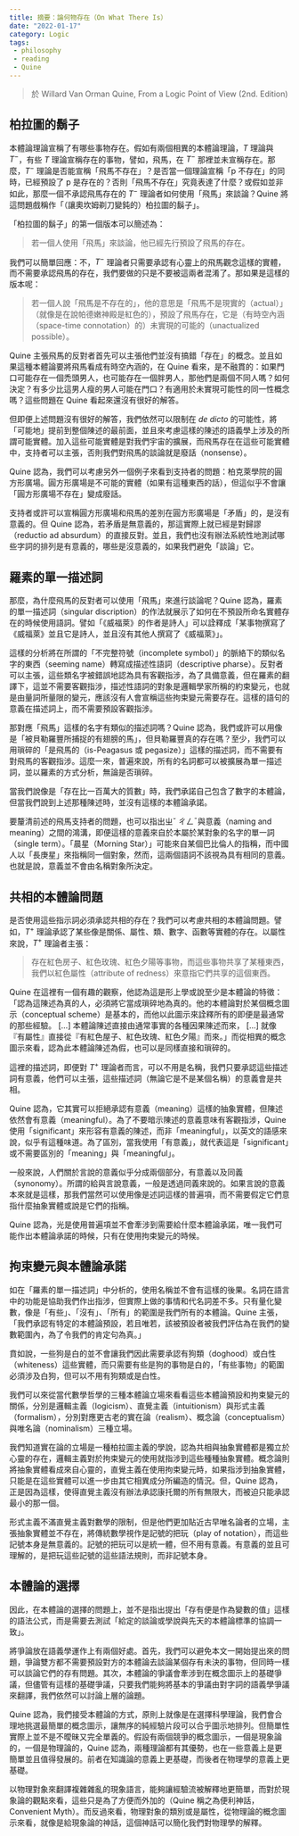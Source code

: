 ```yaml
---
title: 摘要：論何物存在（On What There Is）
date: "2022-01-17"
category: Logic
tags:
 - philosophy
 - reading
 - Quine
---
```


> 於 Willard Van Orman Quine, From a Logic Point of View (2nd. Edition)

## 柏拉圖的鬍子

本體論理論宣稱了有哪些事物存在。假如有兩個相異的本體論理論，$T$ 理論與 $T^-$，有些 $T$ 理論宣稱存在的事物，譬如，飛馬，在 $T^-$ 那裡並未宣稱存在。那麼，$T^-$ 理論是否能宣稱「飛馬不存在」？是否當一個理論宣稱「p 不存在」的同時，已經預設了 p 是存在的？否則「飛馬不存在」究竟表達了什麼？或假如並非如此，那麼一個不承認飛馬存在的 $T^-$ 理論者如何使用「飛馬」來談論？Quine 將這問題戲稱作「（讓奧坎姆剃刀變鈍的）柏拉圖的鬍子」。

「柏拉圖的鬍子」的第一個版本可以簡述為：

> 若一個人使用「飛馬」來談論，他已經先行預設了飛馬的存在。

我們可以簡單回應：不，$T^-$ 理論者只需要承認有心靈上的飛馬觀念這樣的實體，而不需要承認飛馬的存在，我們要做的只是不要被這兩者混淆了。那如果是這樣的版本呢：

> 若一個人說「飛馬是不存在的」，他的意思是「飛馬不是現實的（actual）」（就像是在說帕德嫩神殿是紅色的），預設了飛馬存在，它是（有時空內涵（space-time connotation）的）未實現的可能的（unactualized possible）。

Quine 主張飛馬的反對者首先可以主張他們並沒有搞錯「存在」的概念。並且如果這種本體論要將飛馬看成有時空內涵的，在 Quine 看來，是不融貫的：如果門口可能存在一個禿頭男人，也可能存在一個胖男人，那他們是兩個不同人嗎？如何決定？有多少比這男人瘦的男人可能在門口？有適用於未實現可能性的同一性概念嗎？這些問題在 Quine 看起來還沒有很好的解答。

但即便上述問題沒有很好的解答，我們依然可以限制在 *de dicto* 的可能性，將「可能地」提前到整個陳述的最前面，並且來考慮這樣的陳述的語義學上涉及的所謂可能實體。加入這些可能實體是對我們宇宙的擴展，而飛馬存在在這些可能實體中，支持者可以主張，否則我們對飛馬的談論就是廢話（nonsense）。

Quine 認為，我們可以考慮另外一個例子來看到支持者的問題：柏克萊學院的圓方形廣場。圓方形廣場是不可能的實體（如果有這種東西的話），但這似乎不會讓「圓方形廣場不存在」變成廢話。

支持者或許可以宣稱圓方形廣場和飛馬的差別在圓方形廣場是「矛盾」的，是沒有意義的。但 Quine 認為，若矛盾是無意義的，那這實際上就已經是對歸謬（reductio ad absurdum）的直接反對。並且，我們也沒有辦法系統性地測試哪些字詞的排列是有意義的，哪些是沒意義的，如果我們避免「談論」它。

## 羅素的單一描述詞

那麼，為什麼飛馬的反對者可以使用「飛馬」來進行談論呢？Quine 認為，羅素的單一描述詞（singular discription）的作法就展示了如何在不預設所命名實體存在的時候使用語詞。譬如「《威福萊》的作者是詩人」可以詮釋成「某事物撰寫了《威福萊》並且它是詩人，並且沒有其他人撰寫了《威福萊》」。

這樣的分析將在所謂的「不完整符號（incomplete symbol）」的脈絡下的類似名字的東西（seeming name）轉寫成描述性語詞（descriptive pharse）。反對者可以主張，這些類名字被錯誤地認為具有客觀指涉，為了具備意義，但在羅素的翻譯下，這並不需要客觀指涉，描述性語詞的對象是邏輯學家所稱的約束變元，也就是由量詞所量限的變元，應該沒有人會宣稱這些拘束變元需要存在。這樣的語句的意義在描述詞上，而不需要預設客觀指涉。

那對應「飛馬」這樣的名字有類似的描述詞嗎？Quine 認為，我們或許可以用像是「被貝勒羅豐所捕捉的有翅膀的馬」，但貝勒羅豐真的存在嗎？至少，我們可以用瑣碎的「是飛馬的（is-Peagasus 或 pegasize）」這樣的描述詞，而不需要有對飛馬的客觀指涉。這麼一來，普遍來說，所有的名詞都可以被擴展為單一描述詞，並以羅素的方式分析，無論是否瑣碎。

當我們說像是「存在比一百萬大的質數」時，我們承諾自己包含了數字的本體論，但當我們說到上述那種陳述時，並沒有這樣的本體論承諾。

要釐清前述的飛馬支持者的問題，也可以指出ㄓˇ ㄔㄥˉ與意義（naming and meaning）之間的鴻溝，即便這樣的意義來自於本屬於某對象的名字的單一詞（single term）。「晨星（Morning Star）」可能來自某個巴比倫人的指稱，而中國人以「長庚星」來指稱同一個對象，然而，這兩個語詞不該視為具有相同的意義。也就是說，意義並不會由名稱對象所決定。

## 共相的本體論問題

是否使用這些指示詞必須承認共相的存在？我們可以考慮共相的本體論問題。譬如，$T^+$ 理論承認了某些像是關係、屬性、類、數字、函數等實體的存在。以屬性來說，$T^+$ 理論者主張：

>存在紅色房子、紅色玫瑰、紅色夕陽等事物，而這些事物共享了某種東西，我們以紅色屬性（attribute of redness）來意指它們共享的這個東西。

Quine 在這裡有一個有趣的觀察，他認為這是形上學或說至少是本體論的特徵：「認為這陳述為真的人，必須將它當成瑣碎地為真的。他的本體論對於某個概念圖示（conceptual scheme）是基本的，而他以此圖示來詮釋所有的即便是最通常的那些經驗。 \[...\] 本體論陳述直接由通常事實的各種因果陳述而來， \[...\] 就像『有屬性』直接從『有紅色屋子、紅色玫瑰、紅色夕陽』而來。」而從相異的概念圖示來看，認為此本體論陳述為假，也可以是同樣直接和瑣碎的。

這裡的描述詞，即便對 $T^+$ 理論者而言，可以不用是名稱，我們只要承認這些描述詞有意義，他們可以主張，這些描述詞（無論它是不是某個名稱）的意義會是共相。

Quine 認為，它其實可以拒絕承認有意義（meaning）這樣的抽象實體，但陳述依然會有意義（meaningful）。為了不要暗示陳述的意義意味有客觀指涉，Quine 使用「significant」來形容有意義的陳述，而非「meaningful」，以英文的語感來說，似乎有這種味道。為了區別，當我使用「有意義」，就代表這是「significant」或不需要區別的「meaning」與「meaningful」。

一般來說，人們關於言說的意義似乎分成兩個部分，有意義以及同義（synonomy）。所謂的給與言說意義，一般是透過同義來說的。如果言說的意義本來就是這樣，那我們當然可以使用像是述詞這樣的普遍項，而不需要假定它們意指什麼抽象實體或說是它們的指稱。

Quine 認為，光是使用普遍項並不會牽涉到需要給什麼本體論承諾，唯一我們可能作出本體論承諾的時候，只有在使用拘束變元的時候。

## 拘束變元與本體論承諾

如在「羅素的單一描述詞」中分析的，使用名稱並不會有這樣的後果。名詞在語言中的功能是協助我們作出指涉，但實際上做的事情和代名詞差不多。只有量化變數，像是「有些」、「沒有」、「所有」的範圍是我們所有的本體論。Quine 主張，「我們承認有特定的本體論預設，若且唯若，該被預設者被我們評估為在我們的變數範圍內，為了令我們的肯定句為真。」

賁如說，一些狗是白的並不會讓我們因此需要承認有狗類（doghood）或白性（whiteness）這些實體，而只需要有些是狗的事物是白的，「有些事物」的範圍必須涉及白狗，但可以不用有狗類或是白性。

我們可以來從當代數學哲學的三種本體論立場來看看這些本體論預設和拘束變元的關係，分別是邏輯主義（logicism）、直覺主義（intuitionism）與形式主義（formalism），分別對應更古老的實在論（realism）、概念論（conceptualism）與唯名論（nominalism）三種立場。

我們知道實在論的立場是一種柏拉圖主義的學說，認為共相與抽象實體都是獨立於心靈的存在，邏輯主義對於拘束變元的使用就指涉到這些種種抽象實體。概念論則將抽象實體看成來自心靈的，直覺主義在使用拘束變元時，如果指涉到抽象實體，只能是在這些實體可以進一步由其它相異成分所編造的情況。但，Quine 認為，正是因為這樣，使得直覺主義沒有辦法承認康托爾的所有無限大，而被迫只能承認最小的那一個。

形式主義不滿直覺主義對數學的限制，但是他們更加貼近古早唯名論者的立場，主張抽象實體並不存在，將傳統數學視作是記號的把玩（play of notation），而這些記號本身是無意義的。記號的把玩可以是統一體，但不用有意義。有意義的並且可理解的，是把玩這些記號的這些語法規則，而非記號本身。

## 本體論的選擇

因此，在本體論的選擇的問題上，並不是指出提出「存有便是作為變數的值」這樣的語法公式，而是需要去測試「給定的談論或學說與先天的本體論標準的協調一致」。

將爭論放在語義學運作上有兩個好處。首先，我們可以避免本文一開始提出來的問題，爭論雙方都不需要預設對方的本體論去談論某個存有未決的事物，但同時一樣可以談論它們的存有問題。其次，本體論的爭議會牽涉到在概念圖示上的基礎爭議，但儘管有這樣的基礎爭議，只要我們能夠將基本的爭議由對字詞的語義學爭議來翻譯，我們依然可以討論上層的論題。

Quine 認為，我們接受本體論的方式，原則上就像是在選擇科學理論，我們會合理地挑選最簡單的概念圖示，讓無序的純經驗片段可以合乎圖示地排列。但簡單性實際上並不是不曖昧又完全單義的。假設有兩個競爭的概念圖示，一個是現象論的，一個是物理論的，Quine 認為，兩種理論都有其優勢，也在一些意義上是更簡單並且值得發展的。前者在知識論的意義上更基礎，而後者在物理學的意義上更基礎。

以物理對象來翻譯複雜雜亂的現象語言，能夠讓經驗流被解釋地更簡單，而對於現象論的觀點來看，這些只是為了方便而外加的（Quine 稱之為便利神話，Convenient Myth）。而反過來看，物理對象的類別或是屬性，從物理論的概念圖示來看，就像是給現象論的神話，這個神話可以簡化我們對物理學的解釋。